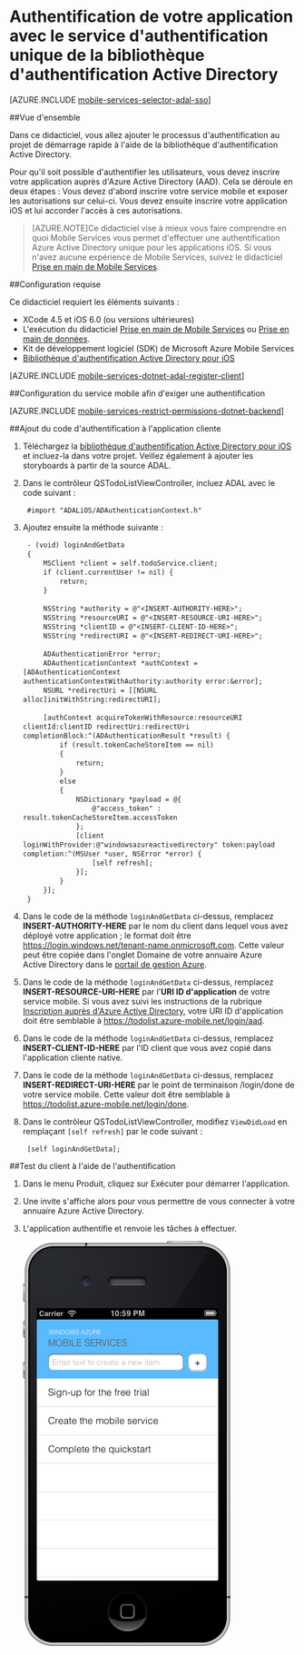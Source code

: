 <properties 
	pageTitle="Authentification de votre application avec le service d'authentification unique de la bibliothèque d'authentification Active Directory (iOS) | Centre de développement mobile" 
	description="Découvrez comment authentifier les utilisateurs pour l'authentification unique avec la bibliothèque d'authentification AD dans votre application iOS." 
	documentationCenter="ios" 
	authors="mattchenderson" 
	manager="dwrede" 
	editor="" 
	services="mobile-services"/>

<tags 
	ms.service="mobile-services" 
	ms.workload="mobile" 
	ms.tgt_pltfrm="mobile-ios" 
	ms.devlang="objective-c" 
	ms.topic="article" 
	ms.date="04/29/2015" 
	ms.author="mahender"/>

# Authentification de votre application avec le service d'authentification unique de la bibliothèque d'authentification Active Directory

[AZURE.INCLUDE [mobile-services-selector-adal-sso](../../includes/mobile-services-selector-adal-sso.md)]

##Vue d'ensemble

Dans ce didacticiel, vous allez ajouter le processus d'authentification au projet de démarrage rapide à l'aide de la bibliothèque d'authentification Active Directory.

Pour qu'il soit possible d'authentifier les utilisateurs, vous devez inscrire votre application auprès d'Azure Active Directory (AAD). Cela se déroule en deux étapes : Vous devez d'abord inscrire votre service mobile et exposer les autorisations sur celui-ci. Vous devez ensuite inscrire votre application iOS et lui accorder l'accès à ces autorisations.


>[AZURE.NOTE]Ce didacticiel vise à mieux vous faire comprendre en quoi Mobile Services vous permet d'effectuer une authentification Azure Active Directory unique pour les applications iOS. Si vous n'avez aucune expérience de Mobile Services, suivez le didacticiel [Prise en main de Mobile Services].


##Configuration requise


Ce didacticiel requiert les éléments suivants :

* XCode 4.5 et iOS 6.0 (ou versions ultérieures)
* L'exécution du didacticiel [Prise en main de Mobile Services] ou [Prise en main de données].
* Kit de développement logiciel (SDK) de Microsoft Azure Mobile Services
* [Bibliothèque d'authentification Active Directory pour iOS]

[AZURE.INCLUDE [mobile-services-dotnet-adal-register-client](../../includes/mobile-services-dotnet-adal-register-client.md)]

##Configuration du service mobile afin d'exiger une authentification

[AZURE.INCLUDE [mobile-services-restrict-permissions-dotnet-backend](../../includes/mobile-services-restrict-permissions-dotnet-backend.md)]

##Ajout du code d'authentification à l'application cliente

1. Téléchargez la [bibliothèque d'authentification Active Directory pour iOS] et incluez-la dans votre projet. Veillez également à ajouter les storyboards à partir de la source ADAL.

2. Dans le contrôleur QSTodoListViewController, incluez ADAL avec le code suivant :

        #import "ADALiOS/ADAuthenticationContext.h"

2. Ajoutez ensuite la méthode suivante :

        - (void) loginAndGetData
        {
            MSClient *client = self.todoService.client;
            if (client.currentUser != nil) {
                return;
            }

            NSString *authority = @"<INSERT-AUTHORITY-HERE>";
            NSString *resourceURI = @"<INSERT-RESOURCE-URI-HERE>";
            NSString *clientID = @"<INSERT-CLIENT-ID-HERE>";
            NSString *redirectURI = @"<INSERT-REDIRECT-URI-HERE>";

            ADAuthenticationError *error;
            ADAuthenticationContext *authContext = [ADAuthenticationContext authenticationContextWithAuthority:authority error:&error];
            NSURL *redirectUri = [[NSURL alloc]initWithString:redirectURI];

            [authContext acquireTokenWithResource:resourceURI clientId:clientID redirectUri:redirectUri completionBlock:^(ADAuthenticationResult *result) {
                if (result.tokenCacheStoreItem == nil)
                {
                    return;
                }
                else
                {
                    NSDictionary *payload = @{
                        @"access_token" : result.tokenCacheStoreItem.accessToken
                    };
                    [client loginWithProvider:@"windowsazureactivedirectory" token:payload completion:^(MSUser *user, NSError *error) {
                        [self refresh];
                    }];
                }
            }];
        }


6. Dans le code de la méthode `loginAndGetData` ci-dessus, remplacez **INSERT-AUTHORITY-HERE** par le nom du client dans lequel vous avez déployé votre application ; le format doit être https://login.windows.net/tenant-name.onmicrosoft.com. Cette valeur peut être copiée dans l'onglet Domaine de votre annuaire Azure Active Directory dans le [portail de gestion Azure].

7. Dans le code de la méthode `loginAndGetData` ci-dessus, remplacez **INSERT-RESOURCE-URI-HERE** par l'**URI ID d'application** de votre service mobile. Si vous avez suivi les instructions de la rubrique [Inscription auprès d'Azure Active Directory], votre URI ID d'application doit être semblable à https://todolist.azure-mobile.net/login/aad.

8. Dans le code de la méthode `loginAndGetData` ci-dessus, remplacez **INSERT-CLIENT-ID-HERE** par l'ID client que vous avez copié dans l'application cliente native.

9. Dans le code de la méthode `loginAndGetData` ci-dessus, remplacez **INSERT-REDIRECT-URI-HERE** par le point de terminaison /login/done de votre service mobile. Cette valeur doit être semblable à https://todolist.azure-mobile.net/login/done.


3. Dans le contrôleur QSTodoListViewController, modifiez `ViewDidLoad` en remplaçant `[self refresh]` par le code suivant :

        [self loginAndGetData];

##Test du client à l'aide de l'authentification

1. Dans le menu Produit, cliquez sur Exécuter pour démarrer l'application.
2. Une invite s'affiche alors pour vous permettre de vous connecter à votre annuaire Azure Active Directory.  
3. L'application authentifie et renvoie les tâches à effectuer.

   ![](./media/mobile-services-dotnet-backend-ios-adal-sso-authentication/mobile-services-app-run.png)



<!-- URLs. -->
[Prise en main de données]: mobile-services-ios-get-started-data.md
[Prise en main de Mobile Services]: mobile-services-dotnet-backend-ios-get-started.md
[Prise en main de Mobile Services]: mobile-services-dotnet-backend-ios-get-started.md
[Inscription auprès d'Azure Active Directory]: mobile-services-how-to-register-active-directory-authentication.md
[portail de gestion Azure]: https://manage.windowsazure.com/
[Bibliothèque d'authentification Active Directory pour iOS]: https://github.com/MSOpenTech/azure-activedirectory-library-for-ios
 

<!---HONumber=July15_HO2-->